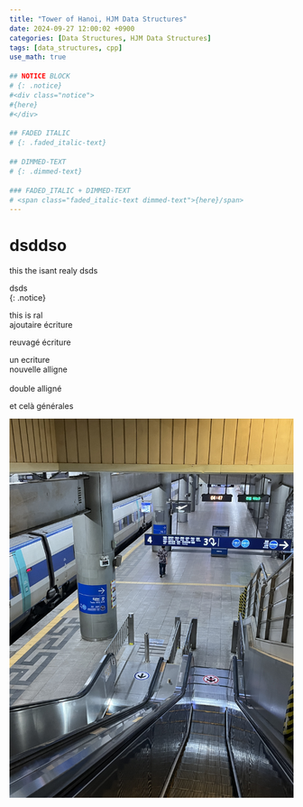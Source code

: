 ```yaml
---
title: "Tower of Hanoi, HJM Data Structures"
date: 2024-09-27 12:00:02 +0900
categories: [Data Structures, HJM Data Structures]
tags: [data_structures, cpp]
use_math: true

## NOTICE BLOCK
# {: .notice}
#<div class="notice">
#{here}  
#</div>

## FADED ITALIC
# {: .faded_italic-text}

## DIMMED-TEXT
# {: .dimmed-text}

### FADED_ITALIC + DIMMED-TEXT
# <span class="faded_italic-text dimmed-text">{here}/span>
---
```


# dsddso







this the isant realy
dsds

dsds	  
{: .notice}



this is ral  
ajoutaire écriture

reuvagé écriture

<div class="notice">
  un ecriture<br>
  nouvelle alligne<br><br>
  double alligné
</div>

et celà générales



![IMG_5342](../../images/2024-09-27-hjmDataStructures-4-3/IMG_5342.JPG)